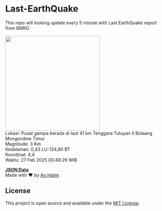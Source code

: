 # Last-EarthQuake
This repo will looking update every 5 minute with Last EarthQuake report from BMKG
<br>
<br>
<img src="undefined" width="300"/>
<br>
Lokasi: Pusat gempa berada di laut 41 km Tenggara Tutuyan  II Bolaang Mongondow Timur <br>
Magnitude: 3 Km <br>
Kedalaman: 0,43 LU-124,80 BT <br>
Koordinat: 4,4 <br>
Waktu: 27 Feb 2025 00:48:29 WIB <br>

<a href="./data/data.json">**JSON Data**</a>
<br>
Made with ❤️ by <a href="https://github.com/an-halim">An Halim</a>
## License

This project is open source and available under the [MIT License](LICENSE).
